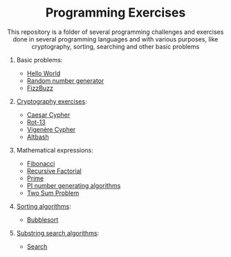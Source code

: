 <h1 align="center"> Programming Exercises </h1>
<p align="center">This repository is a folder of several programming challenges and exercises done in several programming languages and with various purposes, like cryptography, sorting, searching and other basic problems  </p>

1. Basic problems:
   - [Hello World](https://github.com/GabrielTheophilo/Exercicios/tree/main/helloworld)
   - [Random number generator](https://github.com/GabrielTheophilo/Exercicios/tree/main/random%20number%20generator)
   - [FizzBuzz](https://github.com/GabrielTheophilo/Exercicios/tree/main/fizzbuzz)

2. [Cryptography exercises](https://en.wikipedia.org/wiki/Cryptography):
   - [Caesar Cypher](https://github.com/GabrielTheophilo/Exercicios/tree/main/caesar_cypher)
   - [Rot-13](https://github.com/GabrielTheophilo/Exercicios/tree/main/rot13)
   - [Vigenère Cypher](https://github.com/GabrielTheophilo/Exercicios/tree/main/vigenere_cypher)
   - [Altbash](https://github.com/GabrielTheophilo/Exercicios/tree/main/altbash)

3. Mathematical expressions:
   - [Fibonacci](https://github.com/GabrielTheophilo/Exercicios/tree/main/fibonacci)
   - [Recursive Factorial](https://github.com/GabrielTheophilo/Exercicios/tree/main/fatorial_recursive)
   - [Prime](https://github.com/GabrielTheophilo/Exercicios/tree/main/prime)
   - [PI number generating algorithms](https://github.com/GabrielTheophilo/Exercicios/tree/main/Pi)
   - [Two Sum Problem]()

4. [Sorting algorithms](https://en.wikipedia.org/wiki/Sorting_algorithm):
   - [Bubblesort](https://github.com/GabrielTheophilo/Exercicios/tree/main/bubblesort)

5. [Substring search algorithms](https://en.wikipedia.org/wiki/String-searching_algorithm):
   - [Search](https://github.com/GabrielTheophilo/Exercicios/tree/main/substring%20matching)
